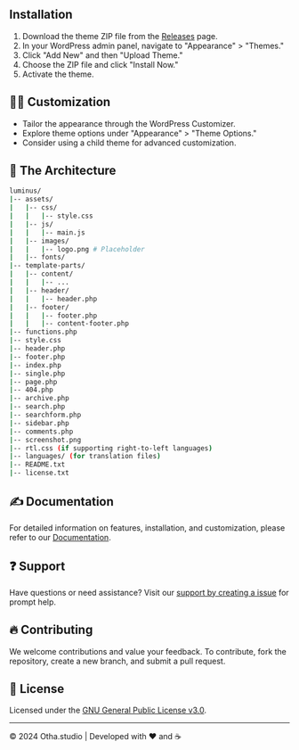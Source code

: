 ## Installation

1. Download the theme ZIP file from the [Releases](https://github.com/othastudio/luminus/releases) page.
2. In your WordPress admin panel, navigate to "Appearance" > "Themes."
3. Click "Add New" and then "Upload Theme."
4. Choose the ZIP file and click "Install Now."
5. Activate the theme.

## 🧑‍💻 Customization

- Tailor the appearance through the WordPress Customizer.
- Explore theme options under "Appearance" > "Theme Options."
- Consider using a child theme for advanced customization.

## 📖 The Architecture

```bash
luminus/
|-- assets/
|   |-- css/
|   |   |-- style.css
|   |-- js/
|   |   |-- main.js
|   |-- images/
|   |   |-- logo.png # Placeholder
|   |-- fonts/
|-- template-parts/
|   |-- content/
|   |   |-- ...
|   |-- header/
|   |   |-- header.php
|   |-- footer/
|   |   |-- footer.php
|   |   |-- content-footer.php
|-- functions.php
|-- style.css
|-- header.php
|-- footer.php
|-- index.php
|-- single.php
|-- page.php
|-- 404.php
|-- archive.php
|-- search.php
|-- searchform.php
|-- sidebar.php
|-- comments.php
|-- screenshot.png
|-- rtl.css (if supporting right-to-left languages)
|-- languages/ (for translation files)
|-- README.txt
|-- license.txt

```

## ✍️ Documentation

For detailed information on features, installation, and customization, please refer to our [Documentation](https://otha.studio/luminus/docs).

## ❓ Support

Have questions or need assistance? Visit our [support by creating a issue](https://github.com/othastudio/luminus/issues) for prompt help.

## 🔥 Contributing

We welcome contributions and value your feedback. To contribute, fork the repository, create a new branch, and submit a pull request.

## 🔖 License

Licensed under the [GNU General Public License v3.0](license.txt).

---

© 2024 Otha.studio | Developed with ❤️ and ☕